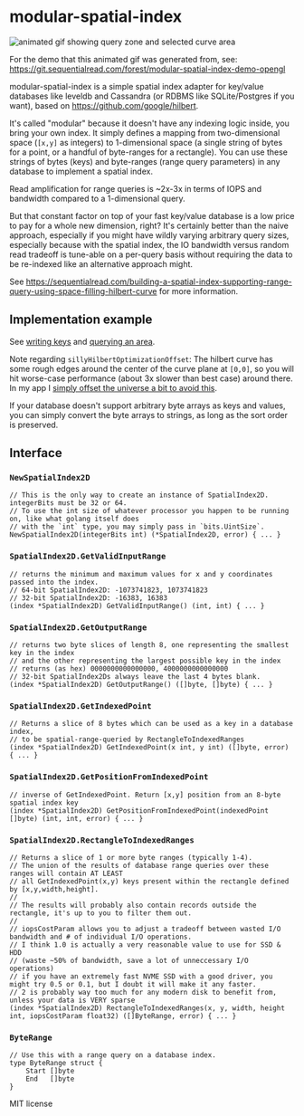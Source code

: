 # modular-spatial-index

![animated gif showing query zone and selected curve area](https://sequentialread.com/content/images/2021/06/hilbert.gif)

For the demo that this animated gif was generated from, see: https://git.sequentialread.com/forest/modular-spatial-index-demo-opengl

modular-spatial-index is a simple spatial index adapter for key/value databases like leveldb and Cassandra (or RDBMS like SQLite/Postgres if you want), based on https://github.com/google/hilbert.

It's called "modular" because it doesn't have any indexing logic inside, you bring your own index. It simply defines a mapping from two-dimensional space (`[x,y]` as integers) to 1-dimensional space (a single string of bytes for a point, or a handful of byte-ranges for a rectangle). You can use these strings of bytes (keys) and byte-ranges (range query parameters) in any database to implement a spatial index.

Read amplification for range queries is ~2x-3x in terms of IOPS and bandwidth compared to a 1-dimensional query.

But that constant factor on top of your fast key/value database is a low price to pay for a whole new dimension, right? It's certainly better than the naive approach, especially if you might have wildly varying arbitrary query sizes, especially because with the spatial index, the IO bandwidth versus random read tradeoff is tune-able on a per-query basis without requiring the data to be re-indexed like an alternative approach might. 

See https://sequentialread.com/building-a-spatial-index-supporting-range-query-using-space-filling-hilbert-curve
for more information.

## Implementation example 

See [writing keys](https://git.sequentialread.com/forest/graffiti-app/src/commit/5cbac1a58a8afefbecebf9d1774275b7e25b122b/main.go#L503)
and [querying an area](https://git.sequentialread.com/forest/graffiti-app/src/commit/5cbac1a58a8afefbecebf9d1774275b7e25b122b/main.go#L544).

Note regarding `sillyHilbertOptimizationOffset`: The hilbert curve has some rough edges around the center of the curve plane at `[0,0]`, so you will hit worse-case performance (about 3x slower than best case) around there. In my app I [simply offset the universe a bit to avoid this](https://git.sequentialread.com/forest/graffiti-app/src/commit/5cbac1a58a8afefbecebf9d1774275b7e25b122b/main.go#L102).

If your database doesn't support arbitrary byte arrays as keys and values, you can simply convert the byte arrays to strings, as long as the sort order is preserved.

## Interface 


### `NewSpatialIndex2D`
```
// This is the only way to create an instance of SpatialIndex2D. integerBits must be 32 or 64.
// To use the int size of whatever processor you happen to be running on, like what golang itself does 
// with the `int` type, you may simply pass in `bits.UintSize`.
NewSpatialIndex2D(integerBits int) (*SpatialIndex2D, error) { ... }
```

### `SpatialIndex2D.GetValidInputRange`
```
// returns the minimum and maximum values for x and y coordinates passed into the index.
// 64-bit SpatialIndex2D: -1073741823, 1073741823
// 32-bit SpatialIndex2D: -16383, 16383
(index *SpatialIndex2D) GetValidInputRange() (int, int) { ... }
```

### `SpatialIndex2D.GetOutputRange`
```
// returns two byte slices of length 8, one representing the smallest key in the index
// and the other representing the largest possible key in the index
// returns (as hex) 0000000000000000, 4000000000000000
// 32-bit SpatialIndex2Ds always leave the last 4 bytes blank. 
(index *SpatialIndex2D) GetOutputRange() ([]byte, []byte) { ... }
```

### `SpatialIndex2D.GetIndexedPoint`
```
// Returns a slice of 8 bytes which can be used as a key in a database index,
// to be spatial-range-queried by RectangleToIndexedRanges
(index *SpatialIndex2D) GetIndexedPoint(x int, y int) ([]byte, error) { ... }
```

### `SpatialIndex2D.GetPositionFromIndexedPoint`
```
// inverse of GetIndexedPoint. Return [x,y] position from an 8-byte spatial index key
(index *SpatialIndex2D) GetPositionFromIndexedPoint(indexedPoint []byte) (int, int, error) { ... }
```


### `SpatialIndex2D.RectangleToIndexedRanges`
```
// Returns a slice of 1 or more byte ranges (typically 1-4).
// The union of the results of database range queries over these ranges will contain AT LEAST
// all GetIndexedPoint(x,y) keys present within the rectangle defined by [x,y,width,height].
//
// The results will probably also contain records outside the rectangle, it's up to you to filter them out.
//
// iopsCostParam allows you to adjust a tradeoff between wasted I/O bandwidth and # of individual I/O operations.
// I think 1.0 is actually a very reasonable value to use for SSD & HDD
// (waste ~50% of bandwidth, save a lot of unneccessary I/O operations)
// if you have an extremely fast NVME SSD with a good driver, you might try 0.5 or 0.1, but I doubt it will make it any faster.
// 2 is probably way too much for any modern disk to benefit from, unless your data is VERY sparse
(index *SpatialIndex2D) RectangleToIndexedRanges(x, y, width, height int, iopsCostParam float32) ([]ByteRange, error) { ... }
```

### `ByteRange`
```
// Use this with a range query on a database index.
type ByteRange struct {
	Start []byte
	End   []byte
}
```


MIT license 
